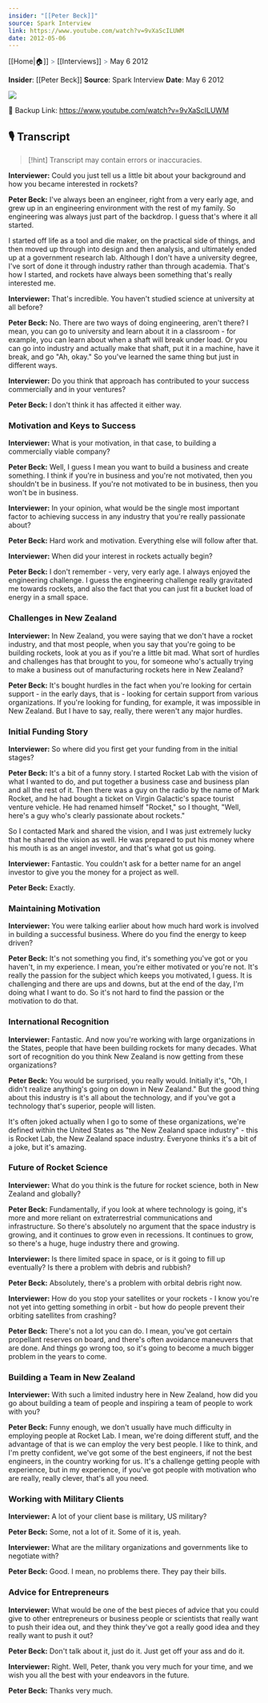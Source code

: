 ```yaml
---
insider: "[[Peter Beck]]"
source: Spark Interview
link: https://www.youtube.com/watch?v=9vXaScILUWM
date: 2012-05-06
---
```

[[Home|🏠]] <span style="color: LightSlateGray">></span> [[Interviews]] <span style="color: LightSlateGray">></span> May 6 2012

**Insider**: [[Peter Beck]]
**Source**: Spark Interview
**Date**: May 6 2012

![](https://www.youtube.com/watch?v=9vXaScILUWM)

🔗 Backup Link: https://www.youtube.com/watch?v=9vXaScILUWM

## 🎙️ Transcript

>[!hint] Transcript may contain errors or inaccuracies.

**Interviewer:** Could you just tell us a little bit about your background and how you became interested in rockets?

**Peter Beck:** I've always been an engineer, right from a very early age, and grew up in an engineering environment with the rest of my family. So engineering was always just part of the backdrop. I guess that's where it all started.

I started off life as a tool and die maker, on the practical side of things, and then moved up through into design and then analysis, and ultimately ended up at a government research lab. Although I don't have a university degree, I've sort of done it through industry rather than through academia. That's how I started, and rockets have always been something that's really interested me.

**Interviewer:** That's incredible. You haven't studied science at university at all before?

**Peter Beck:** No. There are two ways of doing engineering, aren't there? I mean, you can go to university and learn about it in a classroom - for example, you can learn about when a shaft will break under load. Or you can go into industry and actually make that shaft, put it in a machine, have it break, and go "Ah, okay." So you've learned the same thing but just in different ways.

**Interviewer:** Do you think that approach has contributed to your success commercially and in your ventures?

**Peter Beck:** I don't think it has affected it either way.

### Motivation and Keys to Success

**Interviewer:** What is your motivation, in that case, to building a commercially viable company?

**Peter Beck:** Well, I guess I mean you want to build a business and create something. I think if you're in business and you're not motivated, then you shouldn't be in business. If you're not motivated to be in business, then you won't be in business.

**Interviewer:** In your opinion, what would be the single most important factor to achieving success in any industry that you're really passionate about?

**Peter Beck:** Hard work and motivation. Everything else will follow after that.

**Interviewer:** When did your interest in rockets actually begin?

**Peter Beck:** I don't remember - very, very early age. I always enjoyed the engineering challenge. I guess the engineering challenge really gravitated me towards rockets, and also the fact that you can just fit a bucket load of energy in a small space.

### Challenges in New Zealand

**Interviewer:** In New Zealand, you were saying that we don't have a rocket industry, and that most people, when you say that you're going to be building rockets, look at you as if you're a little bit mad. What sort of hurdles and challenges has that brought to you, for someone who's actually trying to make a business out of manufacturing rockets here in New Zealand?

**Peter Beck:** It's bought hurdles in the fact when you're looking for certain support - in the early days, that is - looking for certain support from various organizations. If you're looking for funding, for example, it was impossible in New Zealand. But I have to say, really, there weren't any major hurdles.

### Initial Funding Story

**Interviewer:** So where did you first get your funding from in the initial stages?

**Peter Beck:** It's a bit of a funny story. I started Rocket Lab with the vision of what I wanted to do, and put together a business case and business plan and all the rest of it. Then there was a guy on the radio by the name of Mark Rocket, and he had bought a ticket on Virgin Galactic's space tourist venture vehicle. He had renamed himself "Rocket," so I thought, "Well, here's a guy who's clearly passionate about rockets."

So I contacted Mark and shared the vision, and I was just extremely lucky that he shared the vision as well. He was prepared to put his money where his mouth is as an angel investor, and that's what got us going.

**Interviewer:** Fantastic. You couldn't ask for a better name for an angel investor to give you the money for a project as well.

**Peter Beck:** Exactly.

### Maintaining Motivation

**Interviewer:** You were talking earlier about how much hard work is involved in building a successful business. Where do you find the energy to keep driven?

**Peter Beck:** It's not something you find, it's something you've got or you haven't, in my experience. I mean, you're either motivated or you're not. It's really the passion for the subject which keeps you motivated, I guess. It is challenging and there are ups and downs, but at the end of the day, I'm doing what I want to do. So it's not hard to find the passion or the motivation to do that.

### International Recognition

**Interviewer:** Fantastic. And now you're working with large organizations in the States, people that have been building rockets for many decades. What sort of recognition do you think New Zealand is now getting from these organizations?

**Peter Beck:** You would be surprised, you really would. Initially it's, "Oh, I didn't realize anything's going on down in New Zealand." But the good thing about this industry is it's all about the technology, and if you've got a technology that's superior, people will listen.

It's often joked actually when I go to some of these organizations, we're defined within the United States as "the New Zealand space industry" - this is Rocket Lab, the New Zealand space industry. Everyone thinks it's a bit of a joke, but it's amazing.

### Future of Rocket Science

**Interviewer:** What do you think is the future for rocket science, both in New Zealand and globally?

**Peter Beck:** Fundamentally, if you look at where technology is going, it's more and more reliant on extraterrestrial communications and infrastructure. So there's absolutely no argument that the space industry is growing, and it continues to grow even in recessions. It continues to grow, so there's a huge, huge industry there and growing.

**Interviewer:** Is there limited space in space, or is it going to fill up eventually? Is there a problem with debris and rubbish?

**Peter Beck:** Absolutely, there's a problem with orbital debris right now.

**Interviewer:** How do you stop your satellites or your rockets - I know you're not yet into getting something in orbit - but how do people prevent their orbiting satellites from crashing?

**Peter Beck:** There's not a lot you can do. I mean, you've got certain propellant reserves on board, and there's often avoidance maneuvers that are done. And things go wrong too, so it's going to become a much bigger problem in the years to come.

### Building a Team in New Zealand

**Interviewer:** With such a limited industry here in New Zealand, how did you go about building a team of people and inspiring a team of people to work with you?

**Peter Beck:** Funny enough, we don't usually have much difficulty in employing people at Rocket Lab. I mean, we're doing different stuff, and the advantage of that is we can employ the very best people. I like to think, and I'm pretty confident, we've got some of the best engineers, if not the best engineers, in the country working for us. It's a challenge getting people with experience, but in my experience, if you've got people with motivation who are really, really clever, that's all you need.

### Working with Military Clients

**Interviewer:** A lot of your client base is military, US military?

**Peter Beck:** Some, not a lot of it. Some of it is, yeah.

**Interviewer:** What are the military organizations and governments like to negotiate with?

**Peter Beck:** Good. I mean, no problems there. They pay their bills.

### Advice for Entrepreneurs

**Interviewer:** What would be one of the best pieces of advice that you could give to other entrepreneurs or business people or scientists that really want to push their idea out, and they think they've got a really good idea and they really want to push it out?

**Peter Beck:** Don't talk about it, just do it. Just get off your ass and do it.

**Interviewer:** Right. Well, Peter, thank you very much for your time, and we wish you all the best with your endeavors in the future.

**Peter Beck:** Thanks very much.